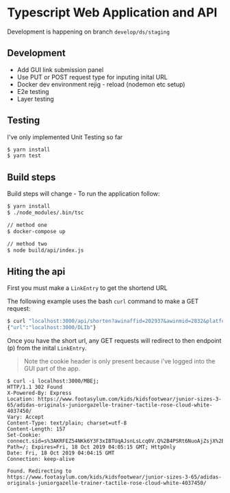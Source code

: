 # Typescript Web Application and API

Development is happening on branch `develop/ds/staging`

## Development
- Add GUI link submission panel
- Use PUT or POST request type for inputing inital URL
- Docker dev environment rejig - reload (nodemon etc setup)
- E2e testing
- Layer testing

## Testing
I've only implemented Unit Testing so far

```bash
$ yarn install
$ yarn test
```

## Build steps
Build steps will change - To run the application follow:

```bash
$ yarn install
$ ./node_modules/.bin/tsc

// method one
$ docker-compose up

// method two
$ node build/api/index.js
```

## Hiting the api

First you must make a `LinkEntry` to get the shortend URL

The following example uses the bash `curl` command to make a GET request:

```bash
$ curl "localhost:3000/api/shorten?awinaffid=202937&awinmid=2832&platform=dl&p=%5B%5Bhttps%3A%2F%2Fwww.footasylum.com%2Fkids%2Fkidsfootwear%2Fjunior-sizes-3-65%2Fadidas-originals-juniorgazelle-trainer-tactile-rose-cloud-white-4037450%2F%5D%5D";
{"url":"localhost:3000/DLIb"}
```

Once you have the short url, any GET requests will redirect to then endpoint (p) from the inital `LinkEntry`. 

> Note the cookie header is only present because i've logged into the GUI part of the app. 

```
$ curl -i localhost:3000/MBEj;
HTTP/1.1 302 Found
X-Powered-By: Express
Location: https://www.footasylum.com/kids/kidsfootwear/junior-sizes-3-65/adidas-originals-juniorgazelle-trainer-tactile-rose-cloud-white-4037450/
Vary: Accept
Content-Type: text/plain; charset=utf-8
Content-Length: 157
Set-Cookie: connect.sid=s%3AKRFEZ54NKk6Y3F3xIBTUqAJsnLsLcq0V.Q%2B4PSRt6NuoAjZsjX%2BEyHdgEnO6A0o2K4YMg32VMb8M; Path=/; Expires=Fri, 18 Oct 2019 04:05:15 GMT; HttpOnly
Date: Fri, 18 Oct 2019 04:04:15 GMT
Connection: keep-alive

Found. Redirecting to https://www.footasylum.com/kids/kidsfootwear/junior-sizes-3-65/adidas-originals-juniorgazelle-trainer-tactile-rose-cloud-white-4037450/
